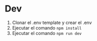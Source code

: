 # Dev
1. Clonar el .env template y crear el .env
2. Ejecutar el comando ``` npm install ```
3. Ejecutar el comando ``` npm run dev ```